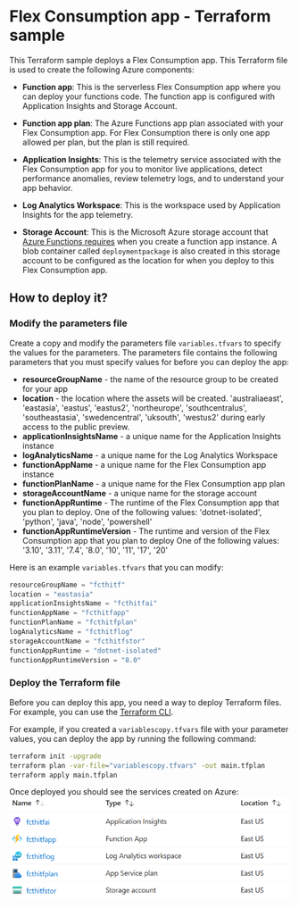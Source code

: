 # Flex Consumption app - Terraform sample

This Terraform sample deploys a Flex Consumption app. This Terraform file is used to create the following Azure components:

* **Function app**: This is the serverless Flex Consumption app where you can deploy your functions code. The function app is configured with Application Insights and Storage Account.

* **Function app plan**: The Azure Functions app plan associated with your Flex Consumption app. For Flex Consumption there is only one app allowed per plan, but the plan is still required.

* **Application Insights**: This is the telemetry service associated with the Flex Consumption app for you to monitor live applications, detect performance anomalies, review telemetry logs, and to understand your app behavior.

* **Log Analytics Workspace**: This is the workspace used by Application Insights for the app telemetry.

* **Storage Account**: This is the Microsoft Azure storage account that [Azure Functions requires](https://learn.microsoft.com/en-us/azure/azure-functions/storage-considerations) when you create a function app instance. A blob container called `deploymentpackage` is also created in this storage account to be configured as the location for when you deploy to this Flex Consumption app.

## How to deploy it?

### Modify the parameters file

Create a copy and modify the parameters file `variables.tfvars` to specify the values for the parameters. The parameters file contains the following parameters that you must specify values for before you can deploy the app:

* **resourceGroupName** - the name of the resource group to be created for your app
* **location** - the location where the assets will be created. 'australiaeast', 'eastasia', 'eastus', 'eastus2', 'northeurope', 'southcentralus', 'southeastasia', 'swedencentral', 'uksouth', 'westus2' during early access to the public preview.
* **applicationInsightsName** - a unique name for the Application Insights instance
* **logAnalyticsName** - a unique name for the Log Analytics Workspace
* **functionAppName** - a unique name for the Flex Consumption app instance
* **functionPlanName** - a unique name for the Flex Consumption app plan
* **storageAccountName** - a unique name for the storage account
* **functionAppRuntime** - The runtime of the Flex Consumption app that you plan to deploy. One of the following values: 'dotnet-isolated', 'python', 'java', 'node', 'powershell'
* **functionAppRuntimeVersion** - The runtime and version of the Flex Consumption app that you plan to deploy One of the following values: '3.10', '3.11', '7.4', '8.0', '10', '11', '17', '20'

Here is an example `variables.tfvars` that you can modify:

```terraform
resourceGroupName = "fcthitf"
location = "eastasia"
applicationInsightsName = "fcthitfai"
functionAppName = "fcthitfapp"
functionPlanName = "fcthitfplan"
logAnalyticsName = "fcthitflog"
storageAccountName = "fcthitfstor"
functionAppRuntime = "dotnet-isolated"
functionAppRuntimeVersion = "8.0"
```

### Deploy the Terraform file

Before you can deploy this app, you need a way to deploy Terraform files. For example, you can use the [Terraform CLI](https://developer.hashicorp.com/terraform/tutorials/aws-get-started/install-cli).

For example, if you created a `variablescopy.tfvars` file with your parameter values, you can deploy the app by running the following command:

```bash
terraform init -upgrade
terraform plan -var-file="variablescopy.tfvars" -out main.tfplan
terraform apply main.tfplan
```

Once deployed you should see the services created on Azure:
![Resources described above in the resource group](resources.png)
